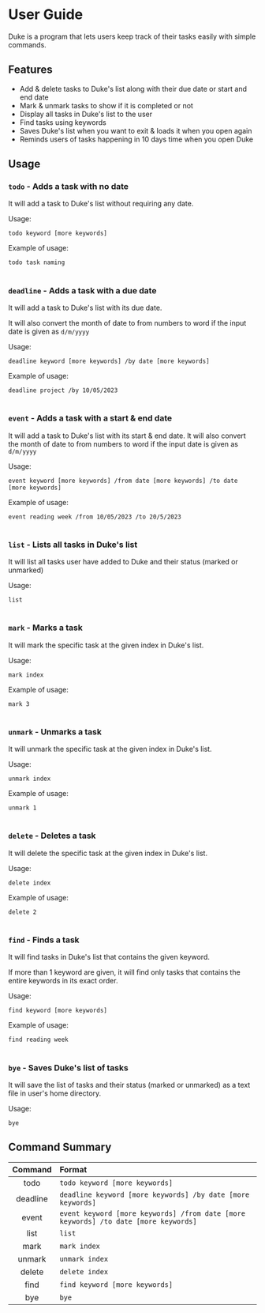 # User Guide

Duke is a program that lets users keep track of their tasks easily with simple commands.

## Features 
+ Add & delete tasks to Duke's list along with their due date or start and end date
+ Mark & unmark tasks to show if it is completed or not
+ Display all tasks in Duke's list to the user
+ Find tasks using keywords
+ Saves Duke's list when you want to exit & loads it when you open again
+ Reminds users of tasks happening in 10 days time when you open Duke

## Usage

### `todo` - Adds a task with no date

It will add a task to Duke's list without requiring any date.

Usage:

`todo keyword [more keywords]`

Example of usage: 

`todo task naming`

#

### `deadline` - Adds a task with a due date

It will add a task to Duke's list with its due date.

It will also convert the month of date to from numbers to word if the input date is given as `d/m/yyyy`

Usage:

`deadline keyword [more keywords] /by date [more keywords]`

Example of usage:

`deadline project /by 10/05/2023`

#

### `event` - Adds a task with a start & end date

It will add a task to Duke's list with its start & end date.
It will also convert the month of date to from numbers to word if the input date is given as `d/m/yyyy`

Usage:

`event keyword [more keywords] /from date [more keywords] /to date [more keywords]`

Example of usage:

`event reading week /from 10/05/2023 /to 20/5/2023`

#

### `list` - Lists all tasks in Duke's list

It will list all tasks user have added to Duke and their status (marked or unmarked)

Usage:

`list`

#

### `mark` - Marks a task 

It will mark the specific task at the given index in Duke's list.

Usage:

`mark index`

Example of usage:

`mark 3`

#

### `unmark` - Unmarks a task

It will unmark the specific task at the given index in Duke's list.

Usage:

`unmark index`

Example of usage:

`unmark 1`

#

### `delete` - Deletes a task

It will delete the specific task at the given index in Duke's list.

Usage:

`delete index`

Example of usage:

`delete 2`

#

### `find` - Finds a task

It will find tasks in Duke's list that contains the given keyword.

If more than 1 keyword are given, it will find only tasks that contains the entire keywords in its exact order.

Usage:

`find keyword [more keywords]`

Example of usage:

`find reading week`

#

### `bye` - Saves Duke's list of tasks

It will save the list of tasks and their status (marked or unmarked) as a text file in user's home directory.

Usage:

`bye`

## Command Summary

| **Command** | **Format**                                                                          | 
|:-----------:|:------------------------------------------------------------------------------------|
|    todo     | `todo keyword [more keywords]`                                                      | 
|  deadline   | `deadline keyword [more keywords] /by date [more keywords]`                         | 
|    event    | `event keyword [more keywords] /from date [more keywords] /to date [more keywords]` | 
|    list     | `list`                                                                              | 
|    mark     | `mark index`                                                                        | 
|   unmark    | `unmark index`                                                                      | 
|   delete    | `delete index`                                                                      | 
|    find     | `find keyword [more keywords]`                                                      | 
|     bye     | `bye`                                                                               | 